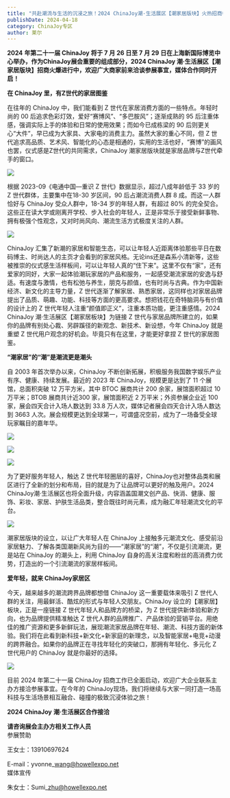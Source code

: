 ```yaml
---
title: "共赴潮流与生活的沉浸之旅！2024 ChinaJoy潮·生活展区【潮家居版块】火热招商中！"
publishDate: 2024-04-18
category: ChinaJoy专区
author: 莱尔
---
```


**2024** **年第二十一届 ChinaJoy 将于 7 月 26 日至 7 月 29 日在上海新国际博览中心举办，作为ChinaJoy展会重要的组成部分，2024 ChinaJoy 潮·生活展区【潮家居版块】招商火爆进行中，欢迎广大商家前来洽谈参展事宜，媒体合作同时开启！**

**在 ChinaJoy 里，有Z世代的家居图鉴**

在往年的 ChinaJoy 中，我们能看到 Z 世代在家居消费方面的一些特点。年轻时尚的 00 后追求色彩灯效，爱好“赛博风”、“多巴胺风”；逐渐成熟的 95 后注重体感，强调实际上手的体验和日常的使用效果；而如今已成栋梁的 90 后则更关心“大件”，早已成为大家具、大家电的消费主力。虽然大家的重心不同，但 Z 世代追求高品质、艺术风、智能化的心态是相通的，实用的生活也好，“赛博”的画风也罢，仪式感是Z世代的共同需求，ChinaJoy 潮家居版块就是家居品牌与Z世代牵手的窗口。

![](https://ec-net-1251389766.cos.ap-shanghai.myqcloud.com/wp-content/uploads/2024/04/20240418102217435.jpg)

根据 2023-09《电通中国—重识 Z 世代》数据显示，超过八成年龄低于 33 岁的 Z 世代群体，主要集中在18-30 岁区间，90 后占潮流消费人群 8 成。而这一人群恰好与 ChinaJoy 受众人群中，18-34 岁的年轻人群，有超过 80% 的完全契合。这些正在读大学或刚离开学校、步入社会的年轻人，正是非常乐于接受新鲜事物、拥有极强个性观念，又对时尚风向、潮流生活方式极度关注的人群。

![](https://ec-net-1251389766.cos.ap-shanghai.myqcloud.com/wp-content/uploads/2024/04/20240418102220594.png)

ChinaJoy 汇集了新潮的家居和智能生态，可以让年轻人近距离体验那些平日在数码博主、时尚达人的主页才会看到的家居风格。无论ins还是森系小清新等，这些被推崇的仪式感生活样板间，可以让年轻人真的“住下来”。这里不仅有“家”，还有爱家的同好，大家一起体验潮玩家居的产品和服务，一起感受潮流家居的安逸与舒适。有速度与激情，也有松弛与养生，朋克与颜值，也有时尚与古典。作为中国新经济、新文化的主导力量，Z 世代逐渐了解家居、熟悉家居，这同样也对家居品牌提出了品质、萌趣、功能、科技等方面的更高要求。想把钱花在奇特脑洞与有价值的设计上的 Z 世代年轻人注重“颜值即正义”，注重本质功能，更注重感情。2024 ChinaJoy 潮·生活展区【潮家居板块】为链接 Z 世代与家居品牌所建立的，如果你的品牌有别处心裁、另辟蹊径的新观念、新技术、新设想，今年 ChinaJoy 就是重塑 Z 世代用户观念的好机会。毕竟只有在这里，才能更好拿捏 Z 世代的家居图鉴。

**“潮家居”的“潮”是潮流更是潮头**

自 2003 年首次举办以来，ChinaJoy 不断创新拓展，积极服务我国数字娱乐产业有序、健康、持续发展。最近的 2023 年 ChinaJoy，规模更是达到了 11 个展馆，总面积突破 12 万平方米，其中 BTOC 展商共计 200 余家，展馆面积超过 10 万平米；BTOB 展商共计近300 家，展馆面积近 2 万平米；外资参展企业近 100 家，展会四天合计入场人数达到 33.8 万人次，媒体记者展会四天合计入场人数达到 3663 人次。展会规模更达到全球第一，可谓盛况空前，成为了一场备受全球玩家瞩目的嘉年华。

![](https://ec-net-1251389766.cos.ap-shanghai.myqcloud.com/wp-content/uploads/2024/04/20240418102226698-1024x598.png)

![](https://ec-net-1251389766.cos.ap-shanghai.myqcloud.com/wp-content/uploads/2024/04/20240418102225884.png)

![](https://ec-net-1251389766.cos.ap-shanghai.myqcloud.com/wp-content/uploads/2024/04/20240418102231893.png)

为了更好服务年轻人，触达 Z 世代年轻圈层的喜好，ChinaJoy也对整体品类和展区进行了全新的划分和布局，目的就是为了让品牌可以更好的触及用户。2024 ChinaJoy潮·生活展区也将全面升级，内容涵盖国潮文创产品、快消、健康、服饰、彩妆、家居、护肤生活品类，整合既往时尚元素，成为融汇年轻潮流文化的平台。

![](https://ec-net-1251389766.cos.ap-shanghai.myqcloud.com/wp-content/uploads/2024/04/20240418102230832.png)

潮家居版块的设立，以让广大年轻人在 ChinaJoy 上接触多元潮流文化、感受前沿家居魅力、了解各类国潮新风尚为目的——“潮家居”的“潮”，不仅是引流潮流，更是站在 ChinaJoy 的潮头上，利用 ChinaJoy 自身的高关注度和粉丝的高消费力优势，打造出的一个引流潮流的家居样板间。

**爱年轻，就来 ChinaJoy家居区**

今天，越来越多的潮流跨界品牌都想借 ChinaJoy 这一重要载体来吸引 Z 世代人群的关注，用最鲜活、酷炫的形式与年轻人交朋友。ChinaJoy 设立的【潮家居】板块，正是一座链接 Z 世代年轻人和品牌方的桥梁，为 Z 世代提供新体验和新方向，也为品牌提供精准触达 Z 世代人群的品牌推广、产品体验的营销平台。用绝佳的推广资源和更多新鲜玩法，展现潮流家居品牌在年轻、潮流、科技方面的新体验。我们将在此看到新科技+新文化+新家庭的新理念，以及智能家居+电竞+动漫的跨界融合。如果你的品牌正在寻找年轻化的突破口，那拥有年轻化、多元化 Z 世代用户的 ChinaJoy 就是你最好的选择。

![](https://ec-net-1251389766.cos.ap-shanghai.myqcloud.com/wp-content/uploads/2024/04/20240418102232825.png)

目前 2024 年第二十一届 ChinaJoy 招商工作已全面启动，欢迎广大企业联系主办方接洽参展事宜。在今年的 ChinaJoy现场，我们将继续与大家一同打造一场高科技与生活场景相互融合、碰撞的极致沉浸体验之旅！

**2024 ChinaJoy** **潮·生活展区合作接洽**

**请咨询展会主办方相关工作人员**  
参展赞助

王女士：13910697624

E-mail：yvonne\_wang@howellexpo.net  
媒体宣传

朱女士：Sumi\_zhu@howellexpo.net
